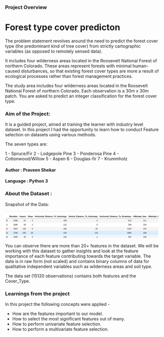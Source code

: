 ### Project Overview

# Forest type cover predicton

The problem statement revolves around the need to predict the forest cover type (the predominant kind of tree cover) from strictly cartographic variables (as opposed to remotely sensed data).

It includes four wilderness areas located in the Roosevelt National Forest of northern Colorado. These areas represent forests with minimal human-caused disturbances, so that existing forest cover types are more a result of ecological processes rather than forest management practices.

The study area includes four wilderness areas located in the Roosevelt National Forest of northern Colorado. Each observation is a 30m x 30m patch. You are asked to predict an integer classification for the forest cover type. 

### Aim of the Project:

It is a guided project, aimed at training the learner with industry level dataset. In this project I had the opportunity to learn how to conduct Feature selection on datasets using various methods.

The seven types are:

1 - Spruce/Fir 
2 - Lodgepole Pine 
3 - Ponderosa Pine 
4 - Cottonwood/Willow 
5 - Aspen 
6 - Douglas-fir 
7 - Krummholz

#### Author : Praveen Shekar

#### Language : Python 3

### About the Dataset :

Snapshot of the Data:

![alt text](file.png "Dataset")

You can observe there are more than 20+ features in the dataset. We will be working with this dataset to gather insights and look at the feature importance of each feature contributing towards the target variable. The data is in raw form (not scaled) and contains binary columns of data for qualitative independent variables such as wilderness areas and soil type.

The data set (15120 observations) contains both features and the Cover_Type. 


### Learnings from the project

 In this project the following concepts were applied -

- How are the features important to our model.
- How to select the most significant features out of many.
- How to perform univariate feature selection.
- How to perform a multivariate feature selection.



